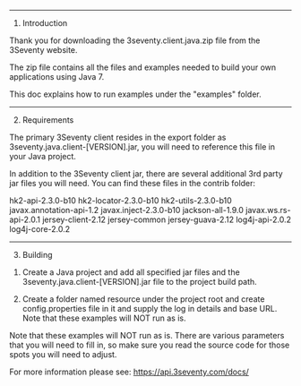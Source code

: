 *******************
1. Introduction

Thank you for downloading the 3seventy.client.java.zip file from the 3Seventy website.

The zip file contains all the files and examples needed to build your own applications using Java 7.

This doc explains how to run examples under the "examples" folder.

*******************
2. Requirements

The primary 3Seventy client resides in the export folder as 3seventy.java.client-[VERSION].jar, you will
need to reference this file in your Java project.

In addition to the 3Seventy client jar, there are several additional 3rd party jar files you will need.
You can find these files in the contrib folder:

hk2-api-2.3.0-b10
hk2-locator-2.3.0-b10
hk2-utils-2.3.0-b10
javax.annotation-api-1.2
javax.inject-2.3.0-b10
jackson-all-1.9.0
javax.ws.rs-api-2.0.1
jersey-client-2.12
jersey-common
jersey-guava-2.12
log4j-api-2.0.2
log4j-core-2.0.2

***************
3. Building

1) Create a Java project and add all specified jar files and the 3seventy.java.client-[VERSION].jar file to the
   project build path.

2) Create a folder named resource under the project root and create config.properties file in it and supply the
   log in details and base URL.  Note that these examples will NOT run as is. 

Note that these examples will NOT run as is.  There are various parameters that you will need to fill in, so make
sure you read the source code for those spots you will need to adjust.

For more information please see: https://api.3seventy.com/docs/
